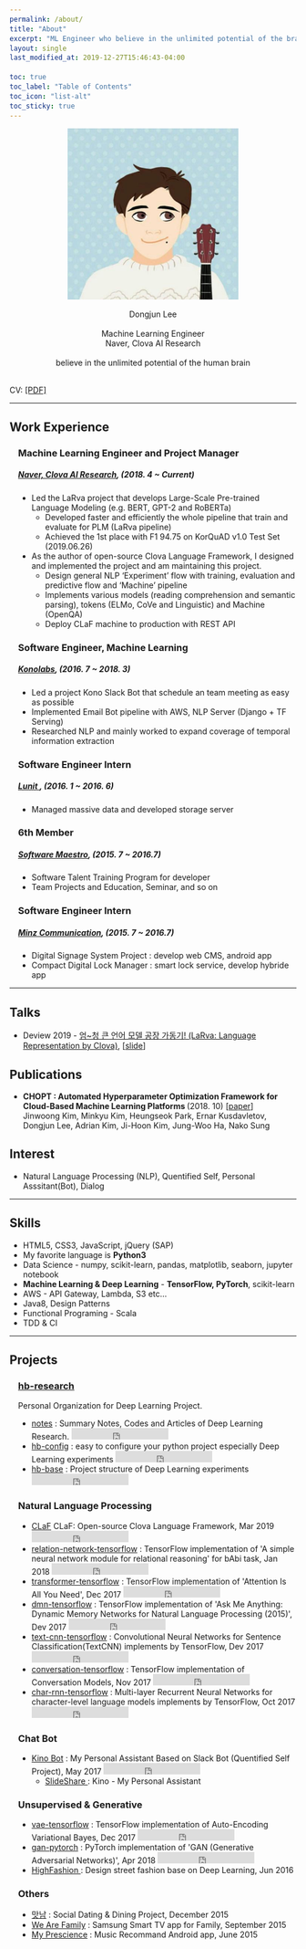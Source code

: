 ```yaml
---
permalink: /about/
title: "About"
excerpt: "ML Engineer who believe in the unlimited potential of the brain"
layout: single
last_modified_at: 2019-12-27T15:46:43-04:00

toc: true
toc_label: "Table of Contents"
toc_icon: "list-alt"
toc_sticky: true
---
```


<div style="text-align: center;">
    <img src="/assets/images/profile.jpg" width=300>
</div>

<p style="text-align: center;">
Dongjun Lee <br/><br/>
Machine Learning Engineer <br/>
Naver, Clova AI Research <br/><br/>
believe in the unlimited potential of the human brain <br/>

<br/>

CV: <a href="https://dongjunlee.github.io/assets/cv/CV_DongjunLee_Resume.pdf">[PDF]</a>

</p>

<hr/>

<h2>Work Experience</h2>

<div style="margin-left: 15px;">

<h3> Machine Learning Engineer and Project Manager </h3>
<h5> <a href="https://clova.ai/">Naver, Clova AI Research</a>, (2018. 4 ~ Current) </h5>


<ul>
	<li>
	  Led the LaRva project that develops Large-Scale Pre-trained Language Modeling (e.g. BERT, GPT-2 and RoBERTa)
	  <ul>
	    <li>Developed faster and efficiently the whole pipeline that train and evaluate for PLM (LaRva pipeline) </li>
       <li>Achieved the 1st place with F1 94.75 on KorQuAD v1.0 Test Set (2019.06.26)</li>
	  </ul>
	</li>
	<li>
	  As the author of  open-source Clova Language Framework, I designed and implemented the project and am maintaining this project.
	  <ul>
	    <li>Design general NLP ‘Experiment’ flow with training, evaluation and predictive flow and ‘Machine’ pipeline</li>
	    <li>Implements various models (reading comprehension and semantic parsing), tokens (ELMo, CoVe and Linguistic) and Machine (OpenQA)</li>
	    <li>Deploy CLaF machine to production with REST API</li>
	  </ul>
	</li>
</ul>

<h3> Software Engineer, Machine Learning </h3>
<h5> <a href="https://kono.ai">Konolabs</a>, (2016. 7 ~ 2018. 3) </h5>

<ul>
    <li> Led a project Kono Slack Bot that schedule an team meeting as easy as possible </li>
    <li> Implemented Email Bot pipeline with AWS, NLP Server (Django + TF Serving)</li>
    <li> Researched NLP and mainly worked to expand coverage of temporal information extraction </li>

</ul>


<h3> Software Engineer Intern </h3>
<h5> <a href="https://lunit.io/"> Lunit </a>, (2016. 1 ~ 2016. 6) </h5>


<ul>
	<li>Managed massive data and developed storage server</li>
</ul>

<h3> 6th Member </h3>
<h5> <a href="http://www.swmaestro.kr/">Software Maestro</a>, (2015. 7 ~ 2016.7) </h5>


<ul>
	<li>Software Talent Training Program for developer</li>
	<li>Team Projects and Education, Seminar, and so on</li>
</ul>


<h3> Software Engineer Intern </h3>
<h5> <a href="#">Minz Communication</a>, (2015. 7 ~ 2016.7) </h5>


<ul>
	<li>Digital Signage System Project : develop web CMS, android app</li>
	<li>Compact Digital Lock Manager : smart lock service, develop hybride app</li>
</ul>

</div>

<hr/>


<h2> Talks </h2>

<ul class="talks">
	<li> Deview 2019 - <a href="https://deview.kr/2019/schedule/291">엄~청 큰 언어 모델 공장 가동기! (LaRva: Language Representation by Clova)</a>, [<a href="https://deview.kr/data/deview/2019/presentation/[111]+%E1%84%8B%E1%85%A5%E1%86%B7_%E1%84%8E%E1%85%A5%E1%86%BC+%E1%84%8F%E1%85%B3%E1%86%AB+%E1%84%8B%E1%85%A5%E1%86%AB%E1%84%8B%E1%85%A5+%E1%84%86%E1%85%A9%E1%84%83%E1%85%A6%E1%86%AF+%E1%84%80%E1%85%A9%E1%86%BC%E1%84%8C%E1%85%A1%E1%86%BC+%E1%84%80%E1%85%A1%E1%84%83%E1%85%A9%E1%86%BC%E1%84%80%E1%85%B5.pdf">slide</a>] </li>
</ul>


<h2> Publications </h2>

<ul class="publications">
	<li> 
	  <b> CHOPT : Automated Hyperparameter Optimization Framework for Cloud-Based Machine Learning Platforms </b> (2018. 10) [<a href="https://arxiv.org/abs/1810.03527">paper</a>] <br/>
	  Jinwoong Kim, Minkyu Kim, Heungseok Park, Ernar Kusdavletov, Dongjun Lee, Adrian Kim, Ji-Hoon Kim, Jung-Woo Ha, Nako Sung </li>
</ul>

<h2>Interest</h2>

<ul class="skill-list">
	<li>Natural Language Processing (NLP), Quentified Self, Personal Asssitant(Bot), Dialog</li>
</ul>

<hr/>

<h2>Skills</h2>

<ul class="skill-list">
	<li>HTML5, CSS3, JavaScript, jQuery (SAP)</li>
	<li>My favorite language is <b>Python3</b></li>
	<li>Data Science - numpy, scikit-learn, pandas, matplotlib, seaborn, jupyter notebook</li>
	<li><b>Machine Learning & Deep Learning</b> - <b>TensorFlow, PyTorch</b>, scikit-learn</li>
	<li>AWS - API Gateway, Lambda, S3 etc...</li>
	<li>Java8, Design Patterns</li>
	<li>Functional Programing - Scala</li>
	<li>TDD & CI</li>
</ul>

<hr/>

<h2>Projects</h2>

<div style="margin-left: 15px;">

<h3> <a href="https://github.com/hb-research"> hb-research </a> </h3>

Personal Organization for Deep Learning Project.

<ul>
  <li>
    <a href="https://github.com/DongjunLee/notes/">notes</a> : Summary Notes, Codes and Articles of Deep Learning Research.
	  <iframe src="https://ghbtns.com/github-btn.html?user=DongjunLee&repo=notes&type=star&count=true" frameborder="0" scrolling="0" width="170px" height="20px"></iframe>
  </li>
  <li>
    <a href="https://github.com/DongjunLee/hb-config">hb-config</a> : easy to configure your python project especially Deep Learning experiments
	  <iframe src="https://ghbtns.com/github-btn.html?user=DongjunLee&repo=hb-config&type=star&count=true" frameborder="0" scrolling="0" width="170px" height="20px"></iframe>
  </li>
  <li>
    <a href="https://github.com/DongjunLee/hb-base/">hb-base</a> : Project structure of Deep Learning experiments
	  <iframe src="https://ghbtns.com/github-btn.html?user=DongjunLee&repo=hb-base&type=star&count=true" frameborder="0" scrolling="0" width="170px" height="20px"></iframe>
  </li>
</ul>


<h3> Natural Language Processing </h3>

<ul>
  <li>
	  <a href="https://github.com/naver/claf">CLaF</a> CLaF: Open-source Clova Language Framework, Mar 2019
	  <iframe src="https://ghbtns.com/github-btn.html?user=naver&repo=claf&type=star&count=true" frameborder="0" scrolling="0" width="170px" height="20px"></iframe>
  </li>
  <li>
	  <a href="https://github.com/DongjunLee/relation-network-tensorflow">relation-network-tensorflow</a> : TensorFlow implementation of 'A simple neural network module for relational reasoning' for bAbi task, Jan 2018
	  <iframe src="https://ghbtns.com/github-btn.html?user=DongjunLee&repo=relation-network-tensorflow&type=star&count=true" frameborder="0" scrolling="0" width="170px" height="20px"></iframe>
  </li>
  <li>
	  <a href="https://github.com/DongjunLee/transformer-tensorflow">transformer-tensorflow</a> : TensorFlow implementation of 'Attention Is All You Need', Dec 2017
	  <iframe src="https://ghbtns.com/github-btn.html?user=DongjunLee&repo=transformer-tensorflow&type=star&count=true" frameborder="0" scrolling="0" width="170px" height="20px"></iframe>
  </li>
  <li>
	  <a href="https://github.com/DongjunLee/dmn-tensorflow">dmn-tensorflow</a> : TensorFlow implementation of 'Ask Me Anything: Dynamic Memory Networks for Natural Language Processing (2015)', Dev 2017
	  <iframe src="https://ghbtns.com/github-btn.html?user=DongjunLee&repo=dmn-tensorflow&type=star&count=true" frameborder="0" scrolling="0" width="170px" height="20px"></iframe>
  </li>
  <li>
	  <a href="https://github.com/DongjunLee/text-cnn-tensorflow">text-cnn-tensorflow</a> : Convolutional Neural Networks for Sentence Classification(TextCNN) implements by TensorFlow, Dev 2017
	  <iframe src="https://ghbtns.com/github-btn.html?user=DongjunLee&repo=text-cnn-tensorflow&type=star&count=true" frameborder="0" scrolling="0" width="170px" height="20px"></iframe>
  </li>
  <li>
	  <a href="https://github.com/DongjunLee/conversation-tensorflow">conversation-tensorflow</a> : TensorFlow implementation of Conversation Models, Nov 2017
	  <iframe src="https://ghbtns.com/github-btn.html?user=DongjunLee&repo=conversation-tensorflow&type=star&count=true" frameborder="0" scrolling="0" width="170px" height="20px"></iframe>
  </li>
  <li>
	  <a href="https://github.com/DongjunLee/char-rnn-tensorflow">char-rnn-tensorflow</a> : Multi-layer Recurrent Neural Networks for character-level language models implements by TensorFlow, Oct 2017
	  <iframe src="https://ghbtns.com/github-btn.html?user=DongjunLee&repo=char-rnn-tensorflow&type=star&count=true" frameborder="0" scrolling="0" width="170px" height="20px"></iframe>
	</li>
</ul>

<h3> Chat Bot </h3>

<ul>
	<li>
	  <a href="https://github.com/DongjunLee/kino-bot">Kino Bot</a> : My Personal Assistant Based on Slack Bot (Quentified Self Project), May 2017
	  <iframe src="https://ghbtns.com/github-btn.html?user=DongjunLee&repo=kino-bot&type=star&count=true" frameborder="0" scrolling="0" width="170px" height="20px"></iframe>
      <ul>
        <li>
          <a href="https://www.slideshare.net/DongJunLee6/kino-my-personal-assistant-slack-bot-quantified-self?qid=f9ecd0c4-2a8e-4424-b8b0-a387290cb643&v=&b=&from_search=1"> SlideShare </a> : Kino - My Personal Assistant
        </li>
      </ul>
	</li>
</ul>

<h3> Unsupervised & Generative </h3>

<ul>
  <li>
	  <a href="https://github.com/DongjunLee/vae-tensorflow">vae-tensorflow</a> : TensorFlow implementation of Auto-Encoding Variational Bayes, Dec 2017
	  <iframe src="https://ghbtns.com/github-btn.html?user=DongjunLee&repo=vae-tensorflow&type=star&count=true" frameborder="0" scrolling="0" width="170px" height="20px"></iframe>
  </li>
  <li>
	  <a href="https://github.com/DongjunLee/gan-pytorch">gan-pytorch</a> : PyTorch implementation of 'GAN (Generative Adversarial Networks)', Apr 2018
	  <iframe src="https://ghbtns.com/github-btn.html?user=DongjunLee&repo=gan-pytorch&type=star&count=true" frameborder="0" scrolling="0" width="170px" height="20px"></iframe>
  </li>
  <li>
    <a href="https://github.com/Soma2-HighFashion"> HighFashion </a> : Design street fashion base on Deep Learning, Jun 2016
  </li>
</ul>

<h3> Others </h3>

<ul>
	<li>
	  <a href="https://bitbucket.org/Joey3911/matnam_android/overview">맛남</a> : Social Dating & Dining Project, December 2015
	</li>
	<li>
	  <a href="https://github.com/SoMa1-1/WeAreFamily">We Are Family</a> : Samsung Smart TV app for Family, September 2015
	</li>
	<li>
	  <a href="https://github.com/2015-Hanyang-Univ-Capstone">My Prescience</a> : Music Recommand Android app, June 2015
	</li>
</ul>

</div>